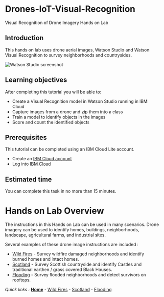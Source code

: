 # Drones-IoT-Visual-Recognition

Visual Recognition of Drone Imagery Hands on Lab

## Introduction

This hands on lab uses drone aerial images, Watson Studio and Watson Visual Recognition to survey neighborhoods and countrysides.

![Watson Studio screenshot](WildFires/screenshots/WatsonStudio-VisualRecognitionModelTestResults.png)

## Learning objectives

After completing this tutorial you will be able to:

* Create a Visual Recognition model in Watson Studio running in IBM Cloud
* Capture images from a drone and zip them into a class
* Train a model to identify objects in the images
* Score and count the identified objects

## Prerequisites

This tutorial can be completed using an IBM Cloud Lite account.

* Create an [IBM Cloud account](https://console.bluemix.net/registration)
* Log into [IBM Cloud](https://console.bluemix.net/login)

## Estimated time

You can complete this task in no more than 15 minutes.

# Hands on Lab Overview

The instructions in this Hands on Lab can be used in many scenarios.  Drone imagery can be used to identify homes, buildings, neighborhoods, landscape, agricultural farms, and industrial sites.

Several examples of these drone image instructions are included :

* [Wild Fires](/WildFires/WILDFIRES.md) - Survey wildfire damaged neighborhoods and identify burned homes and intact homes.
* [Scotland](/Scotland/SCOTLAND.md) - Survey Scottish countryside and identify Castles and traditional earthen / grass covered Black Houses.
* [Flooding](/Flooding/FLOODING.md) - Survey flooded neighborhoods and detect survivors on rooftops.

*Quick links :*
[**Home**](/README.md) - [Wild Fires](/WildFires/WILDFIRES.md) - [Scotland](/Scotland/SCOTLAND.md) - [Flooding](/Flooding/FLOODING.md)
